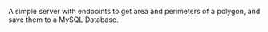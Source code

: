 A simple server with endpoints to get area and perimeters of a polygon, and save them to a MySQL Database.
